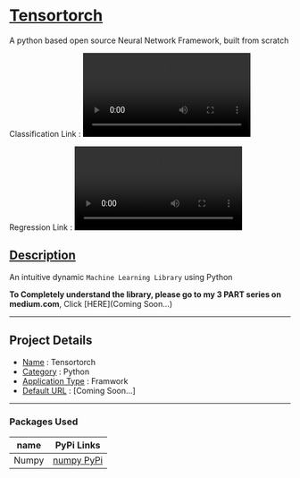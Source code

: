 # <ins> Tensortorch </ins>
A python based open source Neural Network Framework, built from scratch


Classification Link : 
![Classification GIF](https://thumbs.gfycat.com/EnergeticAgileCoelacanth-mobile.mp4)

Regression Link : 
![Regression GIF](https://thumbs.gfycat.com/SafeFavoriteIberianemeraldlizard-mobile.mp4)


## <ins> Description </ins>
An intuitive dynamic `Machine Learning Library` using Python

**To Completely understand the library, please go to my
3 PART series on medium.com**, Click [HERE](Coming Soon...)

---

## Project Details
* <ins>Name</ins> :  Tensortorch
* <ins>Category</ins> :  Python
* <ins>Application Type</ins> :  Framwork
* <ins>Default URL</ins> :  [Coming Soon...]

---

### Packages Used ###
| name                  | PyPi Links                                                               |
| --------------------- | ------------------------------------------------------------------------ |
| Numpy                 | [numpy PyPi](https://pypi.org/project/numpy/)                          |
